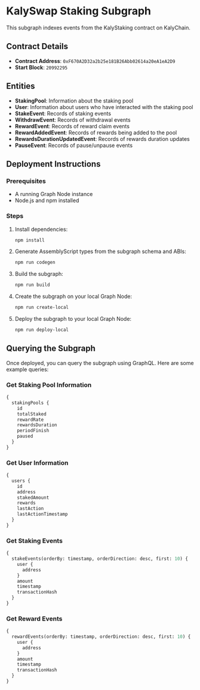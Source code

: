 # KalySwap Staking Subgraph

This subgraph indexes events from the KalyStaking contract on KalyChain.

## Contract Details

- **Contract Address**: `0xF670A2D32a2b25e181B26Abb02614a20eA1eA2D9`
- **Start Block**: `20992295`

## Entities

- **StakingPool**: Information about the staking pool
- **User**: Information about users who have interacted with the staking pool
- **StakeEvent**: Records of staking events
- **WithdrawEvent**: Records of withdrawal events
- **RewardEvent**: Records of reward claim events
- **RewardAddedEvent**: Records of rewards being added to the pool
- **RewardsDurationUpdatedEvent**: Records of rewards duration updates
- **PauseEvent**: Records of pause/unpause events

## Deployment Instructions

### Prerequisites

- A running Graph Node instance
- Node.js and npm installed

### Steps

1. Install dependencies:
   ```bash
   npm install
   ```

2. Generate AssemblyScript types from the subgraph schema and ABIs:
   ```bash
   npm run codegen
   ```

3. Build the subgraph:
   ```bash
   npm run build
   ```

4. Create the subgraph on your local Graph Node:
   ```bash
   npm run create-local
   ```

5. Deploy the subgraph to your local Graph Node:
   ```bash
   npm run deploy-local
   ```

## Querying the Subgraph

Once deployed, you can query the subgraph using GraphQL. Here are some example queries:

### Get Staking Pool Information

```graphql
{
  stakingPools {
    id
    totalStaked
    rewardRate
    rewardsDuration
    periodFinish
    paused
  }
}
```

### Get User Information

```graphql
{
  users {
    id
    address
    stakedAmount
    rewards
    lastAction
    lastActionTimestamp
  }
}
```

### Get Staking Events

```graphql
{
  stakeEvents(orderBy: timestamp, orderDirection: desc, first: 10) {
    user {
      address
    }
    amount
    timestamp
    transactionHash
  }
}
```

### Get Reward Events

```graphql
{
  rewardEvents(orderBy: timestamp, orderDirection: desc, first: 10) {
    user {
      address
    }
    amount
    timestamp
    transactionHash
  }
}
```
